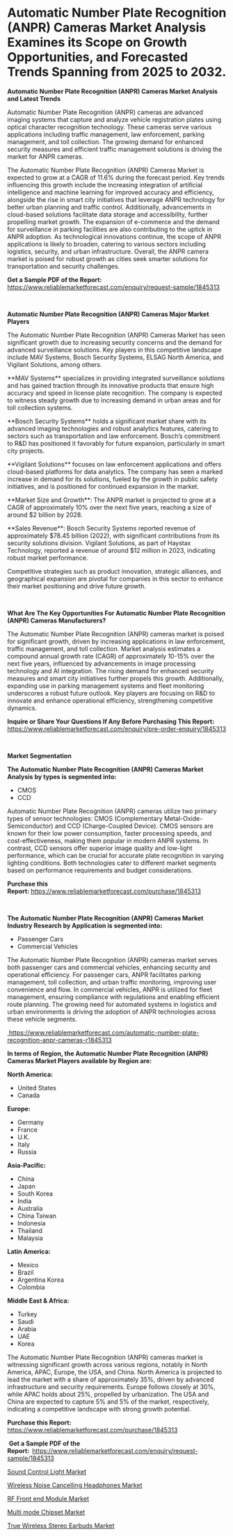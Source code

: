 <p><h1>Automatic Number Plate Recognition (ANPR) Cameras Market Analysis Examines its Scope on Growth Opportunities, and Forecasted Trends Spanning from 2025 to 2032.</h1></p><p><strong>Automatic Number Plate Recognition (ANPR) Cameras Market Analysis and Latest Trends</strong></p>
<p><p>Automatic Number Plate Recognition (ANPR) cameras are advanced imaging systems that capture and analyze vehicle registration plates using optical character recognition technology. These cameras serve various applications including traffic management, law enforcement, parking management, and toll collection. The growing demand for enhanced security measures and efficient traffic management solutions is driving the market for ANPR cameras.</p><p>The Automatic Number Plate Recognition (ANPR) Cameras Market is expected to grow at a CAGR of 11.6% during the forecast period. Key trends influencing this growth include the increasing integration of artificial intelligence and machine learning for improved accuracy and efficiency, alongside the rise in smart city initiatives that leverage ANPR technology for better urban planning and traffic control. Additionally, advancements in cloud-based solutions facilitate data storage and accessibility, further propelling market growth. The expansion of e-commerce and the demand for surveillance in parking facilities are also contributing to the uptick in ANPR adoption. As technological innovations continue, the scope of ANPR applications is likely to broaden, catering to various sectors including logistics, security, and urban infrastructure. Overall, the ANPR camera market is poised for robust growth as cities seek smarter solutions for transportation and security challenges.</p></p>
<p><strong>Get a Sample PDF of the Report:&nbsp;</strong> <a href="https://www.reliablemarketforecast.com/enquiry/request-sample/1845313?utm_campaign=1875&utm_medium=2&utm_source=Github&utm_content=ia&utm_term=28022025&utm_id=automatic-number-plate-recognition-anpr-cameras">https://www.reliablemarketforecast.com/enquiry/request-sample/1845313</a></p>
<p>&nbsp;</p>
<p><strong>Automatic Number Plate Recognition (ANPR) Cameras Major Market Players</strong></p>
<p><p>The Automatic Number Plate Recognition (ANPR) Cameras Market has seen significant growth due to increasing security concerns and the demand for advanced surveillance solutions. Key players in this competitive landscape include MAV Systems, Bosch Security Systems, ELSAG North America, and Vigilant Solutions, among others.</p><p>**MAV Systems** specializes in providing integrated surveillance solutions and has gained traction through its innovative products that ensure high accuracy and speed in license plate recognition. The company is expected to witness steady growth due to increasing demand in urban areas and for toll collection systems.</p><p>**Bosch Security Systems** holds a significant market share with its advanced imaging technologies and robust analytics features, catering to sectors such as transportation and law enforcement. Bosch’s commitment to R&D has positioned it favorably for future expansion, particularly in smart city projects.</p><p>**Vigilant Solutions** focuses on law enforcement applications and offers cloud-based platforms for data analytics. The company has seen a marked increase in demand for its solutions, fueled by the growth in public safety initiatives, and is positioned for continued expansion in the market.</p><p>**Market Size and Growth**: The ANPR market is projected to grow at a CAGR of approximately 10% over the next five years, reaching a size of around $2 billion by 2028.</p><p>**Sales Revenue**: Bosch Security Systems reported revenue of approximately $78.45 billion (2022), with significant contributions from its security solutions division. Vigilant Solutions, as part of Haystax Technology, reported a revenue of around $12 million in 2023, indicating robust market performance.</p><p>Competitive strategies such as product innovation, strategic alliances, and geographical expansion are pivotal for companies in this sector to enhance their market positioning and drive future growth.</p></p>
<p>&nbsp;</p>
<p><strong>What Are The Key Opportunities For Automatic Number Plate Recognition (ANPR) Cameras Manufacturers?</strong></p>
<p><p>The Automatic Number Plate Recognition (ANPR) cameras market is poised for significant growth, driven by increasing applications in law enforcement, traffic management, and toll collection. Market analysis estimates a compound annual growth rate (CAGR) of approximately 10-15% over the next five years, influenced by advancements in image processing technology and AI integration. The rising demand for enhanced security measures and smart city initiatives further propels this growth. Additionally, expanding use in parking management systems and fleet monitoring underscores a robust future outlook. Key players are focusing on R&D to innovate and enhance operational efficiency, strengthening competitive dynamics.</p></p>
<p><strong>Inquire or Share Your Questions If Any Before Purchasing This Report:</strong> <a href="https://www.reliablemarketforecast.com/enquiry/pre-order-enquiry/1845313?utm_campaign=1875&utm_medium=2&utm_source=Github&utm_content=ia&utm_term=28022025&utm_id=automatic-number-plate-recognition-anpr-cameras">https://www.reliablemarketforecast.com/enquiry/pre-order-enquiry/1845313</a></p>
<p>&nbsp;</p>
<p><strong>Market Segmentation</strong></p>
<p><strong>The Automatic Number Plate Recognition (ANPR) Cameras Market Analysis by types is segmented into:</strong></p>
<p><ul><li>CMOS</li><li>CCD</li></ul></p>
<p><p>Automatic Number Plate Recognition (ANPR) cameras utilize two primary types of sensor technologies: CMOS (Complementary Metal-Oxide-Semiconductor) and CCD (Charge-Coupled Device). CMOS sensors are known for their low power consumption, faster processing speeds, and cost-effectiveness, making them popular in modern ANPR systems. In contrast, CCD sensors offer superior image quality and low-light performance, which can be crucial for accurate plate recognition in varying lighting conditions. Both technologies cater to different market segments based on performance requirements and budget considerations.</p></p>
<p><strong>Purchase this Report:&nbsp;</strong><a href="https://www.reliablemarketforecast.com/purchase/1845313?utm_campaign=1875&utm_medium=2&utm_source=Github&utm_content=ia&utm_term=28022025&utm_id=automatic-number-plate-recognition-anpr-cameras">https://www.reliablemarketforecast.com/purchase/1845313</a></p>
<p>&nbsp;</p>
<p><strong>The Automatic Number Plate Recognition (ANPR) Cameras Market Industry Research by Application is segmented into:</strong></p>
<p><ul><li>Passenger Cars</li><li>Commercial Vehicles</li></ul></p>
<p><p>The Automatic Number Plate Recognition (ANPR) cameras market serves both passenger cars and commercial vehicles, enhancing security and operational efficiency. For passenger cars, ANPR facilitates parking management, toll collection, and urban traffic monitoring, improving user convenience and flow. In commercial vehicles, ANPR is utilized for fleet management, ensuring compliance with regulations and enabling efficient route planning. The growing need for automated systems in logistics and urban environments is driving the adoption of ANPR technologies across these vehicle segments.</p></p>
<p><a href="https://www.reliablemarketforecast.com/automatic-number-plate-recognition-anpr-cameras-r1845313?utm_campaign=1875&utm_medium=2&utm_source=Github&utm_content=ia&utm_term=28022025&utm_id=automatic-number-plate-recognition-anpr-cameras">&nbsp;https://www.reliablemarketforecast.com/automatic-number-plate-recognition-anpr-cameras-r1845313</a></p>
<p><strong>In terms of Region, the Automatic Number Plate Recognition (ANPR) Cameras Market Players available by Region are:</strong></p>
<p>
    <p> <strong> North America: </strong>
        <ul>
            <li>United States</li>
            <li>Canada</li>
        </ul>
        </p> 
    <p> <strong> Europe: </strong>
        <ul>
            <li>Germany</li>
            <li>France</li>
            <li>U.K.</li>
            <li>Italy</li>
            <li>Russia</li>
        </ul>
        </p> 
    <p> <strong> Asia-Pacific: </strong>
        <ul>
            <li>China</li>
            <li>Japan</li>
            <li>South Korea</li>
            <li>India</li>
            <li>Australia</li>
            <li>China Taiwan</li>
            <li>Indonesia</li>
            <li>Thailand</li>
            <li>Malaysia</li>
        </ul>
        </p> 
    <p> <strong> Latin America: </strong>
        <ul>
            <li>Mexico</li>
            <li>Brazil</li>
            <li>Argentina Korea</li>
            <li>Colombia</li>
        </ul>
        </p> 
    <p> <strong> Middle East & Africa: </strong>
        <ul>
            <li>Turkey</li>
            <li>Saudi</li>
            <li>Arabia</li>
            <li>UAE</li>
            <li>Korea</li>
        </ul>
    </p>
    </p>
<p><p>The Automatic Number Plate Recognition (ANPR) cameras market is witnessing significant growth across various regions, notably in North America, APAC, Europe, the USA, and China. North America is projected to lead the market with a share of approximately 35%, driven by advanced infrastructure and security requirements. Europe follows closely at 30%, while APAC holds about 25%, propelled by urbanization. The USA and China are expected to capture 5% and 5% of the market, respectively, indicating a competitive landscape with strong growth potential.</p></p>
<p><strong>Purchase this Report: </strong><a href="https://www.reliablemarketforecast.com/purchase/1845313?utm_campaign=1875&utm_medium=2&utm_source=Github&utm_content=ia&utm_term=28022025&utm_id=automatic-number-plate-recognition-anpr-cameras">https://www.reliablemarketforecast.com/purchase/1845313</a></p>
<p>&nbsp;<strong>Get a Sample PDF of the Report:&nbsp;&nbsp;</strong><a href="https://www.reliablemarketforecast.com/enquiry/request-sample/1845313?utm_campaign=1875&utm_medium=2&utm_source=Github&utm_content=ia&utm_term=28022025&utm_id=automatic-number-plate-recognition-anpr-cameras">https://www.reliablemarketforecast.com/enquiry/request-sample/1845313</a></p>
<p><strong></strong></p>
<p><p><a href="https://github.com/storcweithzg/Market-Research-Report-List-1/blob/main/sound-control-light-market.md?utm_campaign=1875&utm_medium=2&utm_source=Github&utm_content=ia&utm_term=28022025&utm_id=automatic-number-plate-recognition-anpr-cameras">Sound Control Light Market</a></p><p><a href="https://github.com/lynlynyusay/Market-Research-Report-List-1/blob/main/wireless-noise-cancelling-headphones-market.md?utm_campaign=1875&utm_medium=2&utm_source=Github&utm_content=ia&utm_term=28022025&utm_id=automatic-number-plate-recognition-anpr-cameras">Wireless Noise Cancelling Headphones Market</a></p><p><a href="https://github.com/balapopepi/Market-Research-Report-List-1/blob/main/rf-front-end-module-market.md?utm_campaign=1875&utm_medium=2&utm_source=Github&utm_content=ia&utm_term=28022025&utm_id=automatic-number-plate-recognition-anpr-cameras">RF Front end Module Market</a></p><p><a href="https://github.com/azorrotutus/Market-Research-Report-List-1/blob/main/multi-mode-chipset-market.md?utm_campaign=1875&utm_medium=2&utm_source=Github&utm_content=ia&utm_term=28022025&utm_id=automatic-number-plate-recognition-anpr-cameras">Multi mode Chipset Market</a></p><p><a href="https://github.com/spoorsusama/Market-Research-Report-List-1/blob/main/true-wireless-stereo-earbuds-market.md?utm_campaign=1875&utm_medium=2&utm_source=Github&utm_content=ia&utm_term=28022025&utm_id=automatic-number-plate-recognition-anpr-cameras">True Wireless Stereo Earbuds Market</a></p></p>